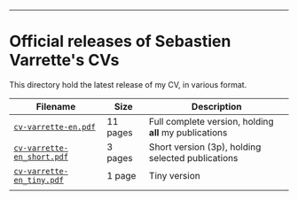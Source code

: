 -------------------
# Official releases of Sebastien Varrette's CVs

This directory hold the latest release of my CV, in various format.

| Filename                                               | Size    | Description                                            |
|--------------------------------------------------------|---------|--------------------------------------------------------|
| [`cv-varrette-en.pdf`](cv-varrette-en.pdf)             | 11 pages| Full complete version, holding **all** my publications |
| [`cv-varrette-en_short.pdf`](cv-varrette-en_short.pdf) | 3 pages | Short version (3p), holding selected publications      |
| [`cv-varrette-en_tiny.pdf`](cv-varrette-en_tiny.pdf)   | 1 page  | Tiny version                                           |
|                                                        |         |                                                        |
